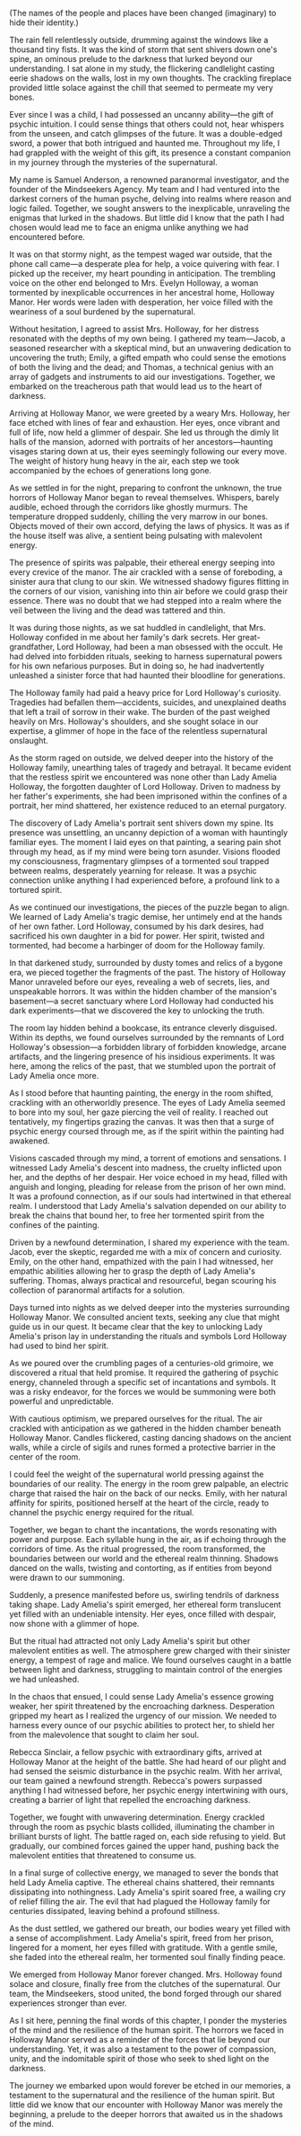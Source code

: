 
(The names of the people and places have been changed (imaginary) to hide their identity.)


The rain fell relentlessly outside, drumming against the windows like a thousand tiny fists. It was the kind of storm that sent shivers down one's spine, an ominous prelude to the darkness that lurked beyond our understanding. I sat alone in my study, the flickering candlelight casting eerie shadows on the walls, lost in my own thoughts. The crackling fireplace provided little solace against the chill that seemed to permeate my very bones.

Ever since I was a child, I had possessed an uncanny ability—the gift of psychic intuition. I could sense things that others could not, hear whispers from the unseen, and catch glimpses of the future. It was a double-edged sword, a power that both intrigued and haunted me. Throughout my life, I had grappled with the weight of this gift, its presence a constant companion in my journey through the mysteries of the supernatural.

My name is Samuel Anderson, a renowned paranormal investigator, and the founder of the Mindseekers Agency. My team and I had ventured into the darkest corners of the human psyche, delving into realms where reason and logic failed. Together, we sought answers to the inexplicable, unraveling the enigmas that lurked in the shadows. But little did I know that the path I had chosen would lead me to face an enigma unlike anything we had encountered before.

It was on that stormy night, as the tempest waged war outside, that the phone call came—a desperate plea for help, a voice quivering with fear. I picked up the receiver, my heart pounding in anticipation. The trembling voice on the other end belonged to Mrs. Evelyn Holloway, a woman tormented by inexplicable occurrences in her ancestral home, Holloway Manor. Her words were laden with desperation, her voice filled with the weariness of a soul burdened by the supernatural.

Without hesitation, I agreed to assist Mrs. Holloway, for her distress resonated with the depths of my own being. I gathered my team—Jacob, a seasoned researcher with a skeptical mind, but an unwavering dedication to uncovering the truth; Emily, a gifted empath who could sense the emotions of both the living and the dead; and Thomas, a technical genius with an array of gadgets and instruments to aid our investigations. Together, we embarked on the treacherous path that would lead us to the heart of darkness.

Arriving at Holloway Manor, we were greeted by a weary Mrs. Holloway, her face etched with lines of fear and exhaustion. Her eyes, once vibrant and full of life, now held a glimmer of despair. She led us through the dimly lit halls of the mansion, adorned with portraits of her ancestors—haunting visages staring down at us, their eyes seemingly following our every move. The weight of history hung heavy in the air, each step we took accompanied by the echoes of generations long gone.

As we settled in for the night, preparing to confront the unknown, the true horrors of Holloway Manor began to reveal themselves. Whispers, barely audible, echoed through the corridors like ghostly murmurs. The temperature dropped suddenly, chilling the very marrow in our bones. Objects moved of their own accord, defying the laws of physics. It was as if the house itself was alive, a sentient being pulsating with malevolent energy.

The presence of spirits was palpable, their ethereal energy seeping into every crevice of the manor. The air crackled with a sense of foreboding, a sinister aura that clung to our skin. We witnessed shadowy figures flitting in the corners of our vision, vanishing into thin air before we could grasp their essence. There was no doubt that we had stepped into a realm where the veil between the living and the dead was tattered and thin.

It was during those nights, as we sat huddled in candlelight, that Mrs. Holloway confided in me about her family's dark secrets. Her great-grandfather, Lord Holloway, had been a man obsessed with the occult. He had delved into forbidden rituals, seeking to harness supernatural powers for his own nefarious purposes. But in doing so, he had inadvertently unleashed a sinister force that had haunted their bloodline for generations.

The Holloway family had paid a heavy price for Lord Holloway's curiosity. Tragedies had befallen them—accidents, suicides, and unexplained deaths that left a trail of sorrow in their wake. The burden of the past weighed heavily on Mrs. Holloway's shoulders, and she sought solace in our expertise, a glimmer of hope in the face of the relentless supernatural onslaught.

As the storm raged on outside, we delved deeper into the history of the Holloway family, unearthing tales of tragedy and betrayal. It became evident that the restless spirit we encountered was none other than Lady Amelia Holloway, the forgotten daughter of Lord Holloway. Driven to madness by her father's experiments, she had been imprisoned within the confines of a portrait, her mind shattered, her existence reduced to an eternal purgatory.

The discovery of Lady Amelia's portrait sent shivers down my spine. Its presence was unsettling, an uncanny depiction of a woman with hauntingly familiar eyes. The moment I laid eyes on that painting, a searing pain shot through my head, as if my mind were being torn asunder. Visions flooded my consciousness, fragmentary glimpses of a tormented soul trapped between realms, desperately yearning for release. It was a psychic connection unlike anything I had experienced before, a profound link to a tortured spirit.

As we continued our investigations, the pieces of the puzzle began to align. We learned of Lady Amelia's tragic demise, her untimely end at the hands of her own father. Lord Holloway, consumed by his dark desires, had sacrificed his own daughter in a bid for power. Her spirit, twisted and tormented, had become a harbinger of doom for the Holloway family.

In that darkened study, surrounded by dusty tomes and relics of a bygone era, we pieced together the fragments of the past. The history of Holloway Manor unraveled before our eyes, revealing a web of secrets, lies, and unspeakable horrors. It was within the hidden chamber of the mansion's basement—a secret sanctuary where Lord Holloway had conducted his dark experiments—that we discovered the key to unlocking the truth.

The room lay hidden behind a bookcase, its entrance cleverly disguised. Within its depths, we found ourselves surrounded by the remnants of Lord Holloway's obsession—a forbidden library of forbidden knowledge, arcane artifacts, and the lingering presence of his insidious experiments. It was here, among the relics of the past, that we stumbled upon the portrait of Lady Amelia once more.

As I stood before that haunting painting, the energy in the room shifted, crackling with an otherworldly presence. The eyes of Lady Amelia seemed to bore into my soul, her gaze piercing the veil of reality. I reached out tentatively, my fingertips grazing the canvas. It was then that a surge of psychic energy coursed through me, as if the spirit within the painting had awakened.

Visions cascaded through my mind, a torrent of emotions and sensations. I witnessed Lady Amelia's descent into madness, the cruelty inflicted upon her, and the depths of her despair. Her voice echoed in my head, filled with anguish and longing, pleading for release from the prison of her own mind. It was a profound connection, as if our souls had intertwined in that ethereal realm. I understood that Lady Amelia's salvation depended on our ability to break the chains that bound her, to free her tormented spirit from the confines of the painting.

Driven by a newfound determination, I shared my experience with the team. Jacob, ever the skeptic, regarded me with a mix of concern and curiosity. Emily, on the other hand, empathized with the pain I had witnessed, her empathic abilities allowing her to grasp the depth of Lady Amelia's suffering. Thomas, always practical and resourceful, began scouring his collection of paranormal artifacts for a solution.

Days turned into nights as we delved deeper into the mysteries surrounding Holloway Manor. We consulted ancient texts, seeking any clue that might guide us in our quest. It became clear that the key to unlocking Lady Amelia's prison lay in understanding the rituals and symbols Lord Holloway had used to bind her spirit.

As we poured over the crumbling pages of a centuries-old grimoire, we discovered a ritual that held promise. It required the gathering of psychic energy, channeled through a specific set of incantations and symbols. It was a risky endeavor, for the forces we would be summoning were both powerful and unpredictable.

With cautious optimism, we prepared ourselves for the ritual. The air crackled with anticipation as we gathered in the hidden chamber beneath Holloway Manor. Candles flickered, casting dancing shadows on the ancient walls, while a circle of sigils and runes formed a protective barrier in the center of the room.

I could feel the weight of the supernatural world pressing against the boundaries of our reality. The energy in the room grew palpable, an electric charge that raised the hair on the back of our necks. Emily, with her natural affinity for spirits, positioned herself at the heart of the circle, ready to channel the psychic energy required for the ritual.

Together, we began to chant the incantations, the words resonating with power and purpose. Each syllable hung in the air, as if echoing through the corridors of time. As the ritual progressed, the room transformed, the boundaries between our world and the ethereal realm thinning. Shadows danced on the walls, twisting and contorting, as if entities from beyond were drawn to our summoning.

Suddenly, a presence manifested before us, swirling tendrils of darkness taking shape. Lady Amelia's spirit emerged, her ethereal form translucent yet filled with an undeniable intensity. Her eyes, once filled with despair, now shone with a glimmer of hope.

But the ritual had attracted not only Lady Amelia's spirit but other malevolent entities as well. The atmosphere grew charged with their sinister energy, a tempest of rage and malice. We found ourselves caught in a battle between light and darkness, struggling to maintain control of the energies we had unleashed.

In the chaos that ensued, I could sense Lady Amelia's essence growing weaker, her spirit threatened by the encroaching darkness. Desperation gripped my heart as I realized the urgency of our mission. We needed to harness every ounce of our psychic abilities to protect her, to shield her from the malevolence that sought to claim her soul.

Rebecca Sinclair, a fellow psychic with extraordinary gifts, arrived at Holloway Manor at the height of the battle. She had heard of our plight and had sensed the seismic disturbance in the psychic realm. With her arrival, our team gained a newfound strength. Rebecca's powers surpassed anything I had witnessed before, her psychic energy intertwining with ours, creating a barrier of light that repelled the encroaching darkness.

Together, we fought with unwavering determination. Energy crackled through the room as psychic blasts collided, illuminating the chamber in brilliant bursts of light. The battle raged on, each side refusing to yield. But gradually, our combined forces gained the upper hand, pushing back the malevolent entities that threatened to consume us.

In a final surge of collective energy, we managed to sever the bonds that held Lady Amelia captive. The ethereal chains shattered, their remnants dissipating into nothingness. Lady Amelia's spirit soared free, a wailing cry of relief filling the air. The evil that had plagued the Holloway family for centuries dissipated, leaving behind a profound stillness.

As the dust settled, we gathered our breath, our bodies weary yet filled with a sense of accomplishment. Lady Amelia's spirit, freed from her prison, lingered for a moment, her eyes filled with gratitude. With a gentle smile, she faded into the ethereal realm, her tormented soul finally finding peace.

We emerged from Holloway Manor forever changed. Mrs. Holloway found solace and closure, finally free from the clutches of the supernatural. Our team, the Mindseekers, stood united, the bond forged through our shared experiences stronger than ever.

As I sit here, penning the final words of this chapter, I ponder the mysteries of the mind and the resilience of the human spirit. The horrors we faced in Holloway Manor served as a reminder of the forces that lie beyond our understanding. Yet, it was also a testament to the power of compassion, unity, and the indomitable spirit of those who seek to shed light on the darkness.

The journey we embarked upon would forever be etched in our memories, a testament to the supernatural and the resilience of the human spirit. But little did we know that our encounter with Holloway Manor was merely the beginning, a prelude to the deeper horrors that awaited us in the shadows of the mind.